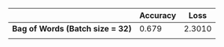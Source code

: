 |                                    | Accuracy | Loss   |
| ---------------------------------- | -------- | ------ |
| **Bag of Words (Batch size = 32)** | 0.679    | 2.3010 |
|                                    |          |        |

